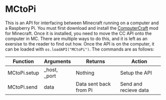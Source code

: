 MCtoPi
======
This is an API for interfacing between Minecraft running on a computer and a Raspberry Pi. You must first download and install the [ComputerCraft](http://www.computercraft.info/) mod for Minecraft. Once it is installed, you need to move the CC API onto the computer in MC. There are multiple ways to do this, and it is left as an exersise to the reader to find out how. Once the API is on the computer, it can be loaded with `os.loadAPI("MCtoPi")`. The commands are as follows:

| Function     | Arguments    | Returns                | Action                |
| -------------|--------------|------------------------|---------------------- |
| MCtoPi.setup | _host, _port | Nothing                | Setup the API         |
| MCtoPi.send  | data         | Data sent back from Pi | Send and recieve data |